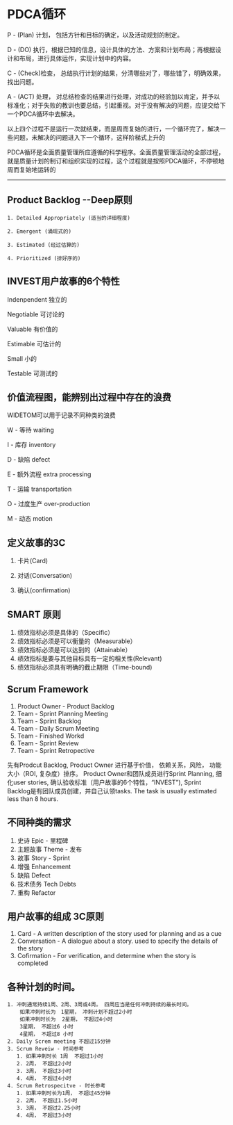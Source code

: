 # PDCA循环

P - (Plan) 计划， 包括方针和目标的确定，以及活动规划的制定。

D - (DO) 执行，根据已知的信息，设计具体的方法、方案和计划布局；再根据设计和布局，进行具体运作，实现计划中的内容。

C - (Check)检查， 总结执行计划的结果，分清哪些对了，哪些错了，明确效果，找出问题。

A - (ACT) 处理， 对总结检查的结果进行处理，对成功的经验加以肯定，并予以标准化；对于失败的教训也要总结，引起重视。对于没有解决的问题，应提交给下一个PDCA循环中去解决。

以上四个过程不是运行一次就结束，而是周而复始的进行，一个循环完了，解决一些问题，未解决的问题进入下一个循环，这样阶梯式上升的

PDCA循环是全面质量管理所应遵循的科学程序。全面质量管理活动的全部过程，就是质量计划的制订和组织实现的过程，这个过程就是按照PDCA循环，不停顿地周而复始地运转的

----

## Product Backlog --Deep原则

    1. Detailed Appropriately (适当的详细程度)

    2. Emergent (涌现式的)

    3. Estimated (经过估算的)

    4. Prioritized (排好序的)

## INVEST用户故事的6个特性

Indenpendent 独立的

Negotiable 可讨论的

Valuable 有价值的

Estimable 可估计的

Small 小的

Testable 可测试的

## 价值流程图，能辨别出过程中存在的浪费

WIDETOM可以用于记录不同种类的浪费

W - 等待 waiting

I - 库存 inventory

D - 缺陷 defect

E - 额外流程 extra processing

T - 运输 transportation

O - 过度生产 over-production

M - 动态 motion

## 定义故事的3C

   1. 卡片(Card)

   2. 对话(Conversation)

   3. 确认(confirmation)

## SMART 原则

1. 绩效指标必须是具体的（Specific）
2. 绩效指标必须是可以衡量的（Measurable）
3. 绩效指标必须是可以达到的（Attainable）
4. 绩效指标是要与其他目标具有一定的相关性(Relevant)
5. 绩效指标必须具有明确的截止期限（Time-bound)

## Scrum Framework
1. Product Owner - Product Backlog
2. Team - Sprint Planning Meeting
3. Team - Sprint Backlog
4. Team - Daily Scrum Meeting
5. Team - Finished Workd
6. Team - Sprint Review
7. Team - Sprint Retropective

先有Prodcut Backlog, Product Owner 进行基于价值， 依赖关系，风险， 功能大小（ROI, 复杂度）排序。 Product Owner和团队成员进行Sprint Planning, 细化user stories, 确认验收标准（用户故事的6个特性，“INVEST”), Sprint Backlog是有团队成员创建，并自己认领tasks. The task is usually estimated less than 8 hours. 

## 不同种类的需求
1. 史诗 Epic - 里程碑
2. 主题故事 Theme - 发布
3. 故事 Story - Sprint
4. 增强 Enhancement
5. 缺陷 Defect
6. 技术债务 Tech Debts
7. 重构 Refactor

## 用户故事的组成 3C原则
 1. Card - A written description of the story used for planning and as a cue
 2. Conversation - A dialogue about a story. used to specify the details of the story
 3. Cofirmation - For verification, and determine when the story is completed

## 各种计划的时间。
    1. 冲刺通常持续1周、2周、3周或4周。 四周应当是任何冲刺持续的最长时间。
        如果冲刺时长为　1星期， 冲刺计划不超过2小时
        如果冲刺时长为  2星期， 不超过4小时
        3星期， 不超过6 小时
        4星期， 不超过8 小时
    2. Daily Screm meeting 不超过15分钟
    3. Scrum Reveiw - 时间参考
       1. 如果冲刺时长 1周  不超过1小时
       2. 2周， 不超过2小时
       3. 3周， 不超过3小时
       4. 4周， 不超过4小时
    4. Scrum Retrospecitve - 时长参考
       1. 如果冲刺时长为1周， 不超过45分钟
       2. 2周， 不超过1.5小时
       3. 3周， 不超过2.25小时
       4. 4周， 不超过3小时
